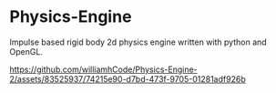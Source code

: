 # Physics-Engine

Impulse based rigid body 2d physics engine written with python and OpenGL.

https://github.com/williamhCode/Physics-Engine-2/assets/83525937/74215e90-d7bd-473f-9705-01281adf926b

